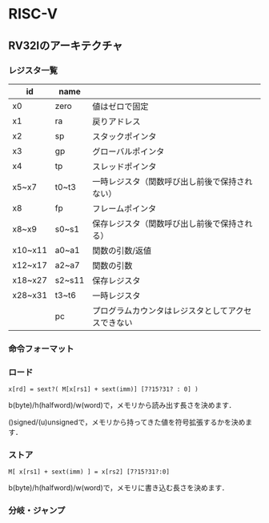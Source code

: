 # RISC-V

## RV32Iのアーキテクチャ

### レジスタ一覧

| id      | name   |                                                    |
| ------- | ------ | -------------------------------------------------- |
| x0      | zero   | 値はゼロで固定                                     |
| x1      | ra     | 戻りアドレス                                       |
| x2      | sp     | スタックポインタ                                   |
| x3      | gp     | グローバルポインタ                                 |
| x4      | tp     | スレッドポインタ                                   |
| x5~x7   | t0~t3  | 一時レジスタ（関数呼び出し前後で保持されない）     |
| x8      | fp     | フレームポインタ                                   |
| x8~x9   | s0~s1  | 保存レジスタ（関数呼び出し前後で保持される）       |
| x10~x11 | a0~a1  | 関数の引数/返値                                    |
| x12~x17 | a2~a7  | 関数の引数                                         |
| x18~x27 | s2~s11 | 保存レジスタ                                       |
| x28~x31 | t3~t6  | 一時レジスタ                                       |
|         | pc     | プログラムカウンタはレジスタとしてアクセスできない |


### 命令フォーマット

### ロード

` x[rd] = sext?( M[x[rs1] + sext(imm)] [7?15?31? : 0] ) `

b(byte)/h(halfword)/w(word)で，メモリから読み出す長さを決めます．

()signed/(u)unsignedで，メモリから持ってきた値を符号拡張するかを決めます．

### ストア

` M[ x[rs1] + sext(imm) ] = x[rs2] [7?15?31?:0] `

b(byte)/h(halfword)/w(word)で，メモリに書き込む長さを決めます．

### 分岐・ジャンプ


